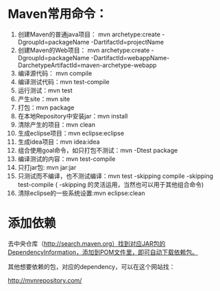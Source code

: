 # Maven常用命令：
1. 创建Maven的普通java项目：
mvn archetype:create -DgroupId=packageName -DartifactId=projectName
2. 创建Maven的Web项目：
mvn archetype:create -DgroupId=packageName -DartifactId=webappName-DarchetypeArtifactId=maven-archetype-webapp
3. 编译源代码： mvn compile
4. 编译测试代码：mvn test-compile
5. 运行测试：mvn test
6. 产生site：mvn site
7. 打包：mvn package
8. 在本地Repository中安装jar：mvn install
9. 清除产生的项目：mvn clean
10. 生成eclipse项目：mvn eclipse:eclipse
11. 生成idea项目：mvn idea:idea
12. 组合使用goal命令，如只打包不测试：mvn -Dtest package
13. 编译测试的内容：mvn test-compile
14. 只打jar包: mvn jar:jar
15. 只测试而不编译，也不测试编译：mvn test -skipping compile -skipping test-compile
( -skipping 的灵活运用，当然也可以用于其他组合命令)
16. 清除eclipse的一些系统设置:mvn eclipse:clean

# 添加依赖
去中央仓库（http://search.maven.org）找到对应JAR包的DependencyInformation，添加到POM文件里，即可自动下载依赖包。

其他想要依赖的包，对应的dependency，可以在这个网站找： 

http://mvnrepository.com/
